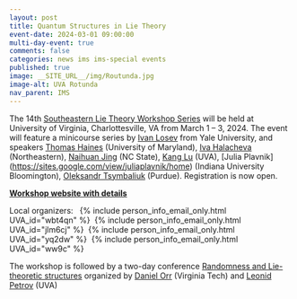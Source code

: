 ```yaml
---
layout: post
title: Quantum Structures in Lie Theory
event-date: 2024-03-01 09:00:00
multi-day-event: true
comments: false
categories: news ims ims-special events 
published: true
image: __SITE_URL__/img/Routunda.jpg
image-alt: UVA Rotunda
nav_parent: IMS
---
```


The 14th [Southeastern Lie Theory Workshop Series](https://www.math.lsu.edu/~pramod/selie/) will be held at University of Virginia, Charlottesville, VA from March 1 – 3, 2024. The event will feature a minicourse series by [Ivan Losev](https://gauss.math.yale.edu/~il282/) from Yale University, and speakers [Thomas Haines](https://www.math.umd.edu/~tjh/) (University of Maryland), [Iva Halacheva](https://sites.google.com/site/ivahalacheva3/) (Northeastern), [Naihuan Jing](https://jing.math.ncsu.edu/) (NC State), [Kang Lu](https://kanglu.me/) (UVA), [Julia Plavnik] (https://sites.google.com/view/juliaplavnik/home) (Indiana University Bloomington), [Oleksandr Tsymbaliuk](https://www.math.purdue.edu/~otsymbal/) (Purdue). Registration is now open.

**[Workshop website with details]({{site.url}}/ims/workshop-spring-2024/)**

Local organizers:&nbsp;&nbsp;
{% include person_info_email_only.html UVA_id="wbt4qn" %}&nbsp;
{% include person_info_email_only.html UVA_id="jlm6cj" %}&nbsp;
{% include person_info_email_only.html UVA_id="yq2dw" %}&nbsp;
{% include person_info_email_only.html UVA_id="ww9c" %}

The workshop is followed by a two-day conference [Randomness and Lie-theoretic structures]({{site.url}}/random-lie-2024/) organized by [Daniel Orr](https://personal.math.vt.edu/dorr/) (Virginia Tech) and [Leonid Petrov](https://lpetrov.cc) (UVA)
